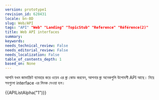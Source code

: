 ```yaml
---
version: prototype1
revision_id: 628431
locale: bn-BD
slug: Web/API
tags: "API" "Web" "Landing" "TopicStub" "Reference" "Référence(2)"
title: Web API interfaces
summary: 
keywords: 
needs_technical_review: False
needs_editorial_review: False
needs_localization: False
table_of_contents_depth: 1
based_on: None
---
```

<p>আপনি যখন জাভাস্ক্রিট ব্যাবহার করে ওয়েব এর জ্ন্য কোড করবেন, আপনার জ্ন্য অনেকগুলি উপোযগী API আছে। নিম্নে সবগুলো interface এর লিনক দেওয়া হল।</p>
<div>
 {{APIListAlpha("1")}}</div>

